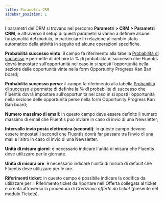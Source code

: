 ```yaml
---
title: Parametri CRM
sidebar_position: 1
---
```


I parametri del CRM si trovano nel percorso **Parametri > CRM > Parametri CRM**, e attraverso il setup di questi parametri si vanno a definire alcune funzionalità del modulo, in particolare in relazione al cambio stato automatico della attività in seguito ad alcune operazioni specifiche.

**Probabilità successo vinto**: il campo fa riferimento alla tabella [Probabilità di successo](/docs/configurations/tables/crm/opportunities/probability-progress) e permette di definire la % di probabilità di successo che Fluentis dovrà impostare sull’opportunità nel caso in si sposti l’opportunità nella sezione delle opportunità vinte nella form Opportunity Progress Kan Ban board;

**Probabilità successo perso**: il campo fa riferimento alla tabella [Probabilità di successo](/docs/configurations/tables/crm/opportunities/probability-progress) e permette di definire la % di probabilità di successo che Fluentis dovrà impostare sull’opportunità nel caso in si sposti l’opportunità nella sezione delle opportunità perse nella form Opportunity Progress Kan Ban board;

**Numero massimo di email**: in questo campo deve essere definito il numero massimo di email che Fluentis può inviare in caso di invio di una Newsletter;

**Intervallo invio posta elettronica (secondi)**: in questo campo devono essere impostati i secondi che Fluentis dovrà far passare tra l’invio di una mail e l’altro in caso di invio di una Newsletter.     

**Unità di misura giorni**: è necessario indicare l'unità di misura che Fluentis deve utilizzare per le giornate.     

**Unità di misura ore**: è necessario indicare l'unità di misura di default che Fluentis deve utilizzare per le ore.     

**Riferimenti ticket**: in questo campo è possibile indicare la codifica da utilizzare per il Riferimento ticket da riportare nell'Offerta collegata al ticket e creata attraverso la procedura di *Creazione offerte da ticket* (presente nel modulo Tickets).
